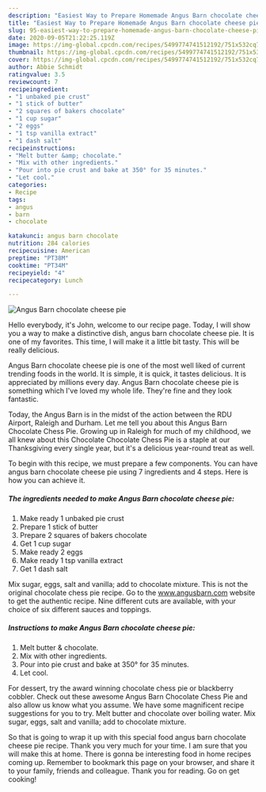 ```yaml
---
description: "Easiest Way to Prepare Homemade Angus Barn chocolate cheese pie"
title: "Easiest Way to Prepare Homemade Angus Barn chocolate cheese pie"
slug: 95-easiest-way-to-prepare-homemade-angus-barn-chocolate-cheese-pie
date: 2020-09-05T21:22:25.119Z
image: https://img-global.cpcdn.com/recipes/5499774741512192/751x532cq70/angus-barn-chocolate-cheese-pie-recipe-main-photo.jpg
thumbnail: https://img-global.cpcdn.com/recipes/5499774741512192/751x532cq70/angus-barn-chocolate-cheese-pie-recipe-main-photo.jpg
cover: https://img-global.cpcdn.com/recipes/5499774741512192/751x532cq70/angus-barn-chocolate-cheese-pie-recipe-main-photo.jpg
author: Abbie Schmidt
ratingvalue: 3.5
reviewcount: 7
recipeingredient:
- "1 unbaked pie crust"
- "1 stick of butter"
- "2 squares of bakers chocolate"
- "1 cup sugar"
- "2 eggs"
- "1 tsp vanilla extract"
- "1 dash salt"
recipeinstructions:
- "Melt butter &amp; chocolate."
- "Mix with other ingredients."
- "Pour into pie crust and bake at 350° for 35 minutes."
- "Let cool."
categories:
- Recipe
tags:
- angus
- barn
- chocolate

katakunci: angus barn chocolate 
nutrition: 284 calories
recipecuisine: American
preptime: "PT38M"
cooktime: "PT34M"
recipeyield: "4"
recipecategory: Lunch

---
```



![Angus Barn chocolate cheese pie](https://img-global.cpcdn.com/recipes/5499774741512192/751x532cq70/angus-barn-chocolate-cheese-pie-recipe-main-photo.jpg)

Hello everybody, it's John, welcome to our recipe page. Today, I will show you a way to make a distinctive dish, angus barn chocolate cheese pie. It is one of my favorites. This time, I will make it a little bit tasty. This will be really delicious.

Angus Barn chocolate cheese pie is one of the most well liked of current trending foods in the world. It is simple, it is quick, it tastes delicious. It is appreciated by millions every day. Angus Barn chocolate cheese pie is something which I've loved my whole life. They're fine and they look fantastic.

Today, the Angus Barn is in the midst of the action between the RDU Airport, Raleigh and Durham. Let me tell you about this Angus Barn Chocolate Chess Pie. Growing up in Raleigh for much of my childhood, we all knew about this Chocolate Chocolate Chess Pie is a staple at our Thanksgiving every single year, but it&#39;s a delicious year-round treat as well.


To begin with this recipe, we must prepare a few components. You can have angus barn chocolate cheese pie using 7 ingredients and 4 steps. Here is how you can achieve it.

<!--inarticleads1-->

##### The ingredients needed to make Angus Barn chocolate cheese pie:

1. Make ready 1 unbaked pie crust
1. Prepare 1 stick of butter
1. Prepare 2 squares of bakers chocolate
1. Get 1 cup sugar
1. Make ready 2 eggs
1. Make ready 1 tsp vanilla extract
1. Get 1 dash salt


Mix sugar, eggs, salt and vanilla; add to chocolate mixture. This is not the original chocolate chess pie recipe. Go to the www.angusbarn.com website to get the authentic recipe. Nine different cuts are available, with your choice of six different sauces and toppings. 

<!--inarticleads2-->

##### Instructions to make Angus Barn chocolate cheese pie:

1. Melt butter &amp; chocolate.
1. Mix with other ingredients.
1. Pour into pie crust and bake at 350° for 35 minutes.
1. Let cool.


For dessert, try the award winning chocolate chess pie or blackberry cobbler. Check out these awesome Angus Barn Chocolate Chess Pie and also allow us know what you assume. We have some magnificent recipe suggestions for you to try. Melt butter and chocolate over boiling water. Mix sugar, eggs, salt and vanilla; add to chocolate mixture. 

So that is going to wrap it up with this special food angus barn chocolate cheese pie recipe. Thank you very much for your time. I am sure that you will make this at home. There is gonna be interesting food in home recipes coming up. Remember to bookmark this page on your browser, and share it to your family, friends and colleague. Thank you for reading. Go on get cooking!
